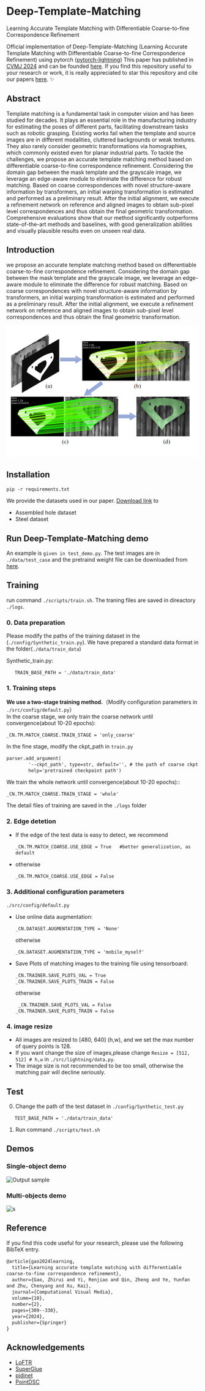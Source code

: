 # Deep-Template-Matching
Learning Accurate Template Matching with Differentiable Coarse-to-fine Correspondence Refinement

Official implementation of Deep-Template-Matching (Learning Accurate Template Matching with Differentiable Coarse-to-fine Correspondence Refinement) using pytorch ([pytorch-lightning](https://github.com/Lightning-AI/lightning))
This paper has published in [CVMJ 2024](https://www.springer.com/journal/41095) and can be founded [here](https://link.springer.com/article/10.1007/s41095-023-0333-9). If you find this repository useful to your research or work, it is really appreciated to star this repository and cite our papers [here](#Reference). :sparkles:

## Abstract
Template matching is a fundamental task in computer vision and has been studied for decades. It plays an essential role in the manufacturing industry for estimating the poses of different parts, facilitating downstream tasks such as robotic grasping. Existing works fail when the template and source images are in different modalities, cluttered backgrounds or weak textures. They also rarely consider geometric transformations via homographies, which commonly existed even for planar industrial parts. To tackle the challenges, we propose an accurate template matching method based on differentiable coarse-to-fine correspondence refinement. Considering the domain gap between the mask template and the grayscale image, we leverage an edge-aware module to eliminate the difference for robust matching. Based on coarse correspondences with novel structure-aware information by transformers, an initial warping transformation is estimated and performed as a preliminary result. After the initial alignment, we execute a refinement network on reference and aligned images to obtain sub-pixel level correspondences and thus obtain the final geometric transformation. Comprehensive evaluations show that our method significantly outperforms state-of-the-art methods and baselines, with good generalization abilities and visually plausible results even on unseen real data.


## Introduction
we propose an accurate template matching method based on differentiable coarse-to-fine correspondence refinement. Considering the domain gap between the mask template and the grayscale image, we leverage an edge-aware module to eliminate the difference for robust matching. Based on coarse correspondences with novel structure-aware information by transformers, an initial warping transformation is estimated and performed as a preliminary result. After the initial alignment, we execute a refinement network on reference and aligned images to obtain sub-pixel level correspondences and thus obtain the final geometric transformation. 

![image](https://github.com/zhirui-gao/Deep-Template-Matching/blob/master/teaser.png)


## Installation
```
pip -r requirements.txt
```

We provide the datasets used in our paper. [Download link](https://drive.google.com/drive/folders/1Mu9QdnM5WsLccFp0Ygf7ES7mLV-64wRL?usp=sharing) to
- Assembled hole dataset
- Steel dataset

## Run Deep-Template-Matching demo
An example is ```given in test_demo.py```.
The test images are in ```./data/test_case``` and the pretraind weight file can be downloaded from [here](https://drive.google.com/file/d/1__Az9VqbLy28TAosnHpNJJLrQEGQ4pAJ/view?usp=drive_link).




## Training
run command ```./scripts/train.sh```. The traning files are saved in direactory ```./logs```.
### 0. Data preparation
Please modify the paths of the training dataset  in the (```./config/Synthetic_train.py```). 
We have prepared a standard data format in the folder(```./data/train_data```)
  
Synthetic_train.py:
 ```angular2html  
    TRAIN_BASE_PATH = './data/train_data'
 ```


### 1. Training steps
**We use a two-stage training method.**（Modify configuration parameters in ```./src/config/default.py```）  
In the coarse stage, we only train the coarse network until convergence(about 10-20 epochs):
```angular2html
_CN.TM.MATCH_COARSE.TRAIN_STAGE = 'only_coarse'
```
In the fine stage,  modify  the ckpt_path in ```train.py```
```angular2html
parser.add_argument(
        '--ckpt_path', type=str, default='', # the path of coarse ckpt
        help='pretrained checkpoint path')
```

 We train the whole network until convergence(about 10-20 epochs)::
```angular2html
_CN.TM.MATCH_COARSE.TRAIN_STAGE = 'whole'
```
The detail files of training are saved in the ```./logs``` folder

### 2. Edge detetion 
- If the edge of the test data is easy to detect, we recommend
    ```angular2html
    _CN.TM.MATCH_COARSE.USE_EDGE = True   #better generalization, as default
    ```
- otherwise
    ```angular2html
    _CN.TM.MATCH_COARSE.USE_EDGE = False
    ```

### 3. Additional configuration parameters 
```./src/config/default.py```
- Use online data augmentation:
    ```angular2html
    _CN.DATASET.AUGMENTATION_TYPE = 'None'
    ```
    otherwise
    ```angular2html
    _CN.DATASET.AUGMENTATION_TYPE = 'mobile_myself'
    ```
- Save Plots of matching images to the training file using tensorboard:
    ```angular2html
    _CN.TRAINER.SAVE_PLOTS_VAL = True
    _CN.TRAINER.SAVE_PLOTS_TRAIN = False
    ```
    otherwise
    ```angular2html
     _CN.TRAINER.SAVE_PLOTS_VAL = False
    _CN.TRAINER.SAVE_PLOTS_TRAIN = False
    ```

### 4. image resize
- All images are resized to [480, 640] (h,w), and we set the max number of query points is 128.
- If you want change the size of images,please change ```Resize = [512, 512] # h,w``` in ```./src/lightning/data.py```.
- The image size is not recommended to be too small, otherwise the matching pair will decline seriously.


## Test
0. Change the path of the test dataset in ```./config/Synthetic_test.py```
 ```angular2html  
    TEST_BASE_PATH = './data/train_data'
 ```
1. Run command ```./scripts/test.sh```

## Demos

### Single-object demo

![Output sample](https://github.com/zhirui-gao/Deep-Template-Matching/blob/master/single_object.gif)

### Multi-objects demo
![s](https://github.com/zhirui-gao/Deep-Template-Matching/blob/master/multi_object.gif)

## Reference
If you find this code useful for your research, please use the following BibTeX entry.
```
@article{gao2024learning,
  title={Learning accurate template matching with differentiable coarse-to-fine correspondence refinement},
  author={Gao, Zhirui and Yi, Renjiao and Qin, Zheng and Ye, Yunfan and Zhu, Chenyang and Xu, Kai},
  journal={Computational Visual Media},
  volume={10},
  number={2},
  pages={309--330},
  year={2024},
  publisher={Springer}
}
```

## Acknowledgements
- [LoFTR](https://github.com/zju3dv/LoFTR)  
- [SuperGlue](https://github.com/magicleap/SuperGluePretrainedNetwork)
- [pidinet](https://github.com/zhuoinoulu/pidinet)
- [PointDSC](https://github.com/XuyangBai/PointDSC)
